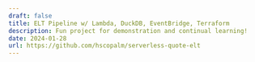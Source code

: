 ```yaml
---
draft: false
title: ELT Pipeline w/ Lambda, DuckDB, EventBridge, Terraform
description: Fun project for demonstration and continual learning!
date: 2024-01-28
url: https://github.com/hscopalm/serverless-quote-elt
---
```

